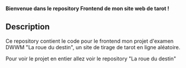 **Bienvenue dans le repository Frontend de mon site web de tarot !**

## Description

Ce repository contient le code pour le frontend mon projet d'examen DWWM "La roue du destin", un site de tirage de tarot en ligne aléatoire.

Pour voir le projet en entier allez voir le repository "La roue du destin" 
